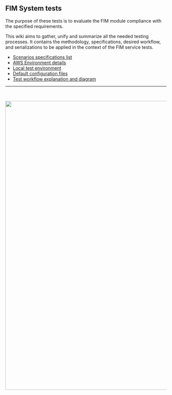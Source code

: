 ## FIM System tests
The purpose of these tests is to evaluate the FIM module compliance with the specified requirements.

This wiki aims to gather, unify and summarize all the needed testing processes. It contains the methodology, specifications, desired workflow, and serializations to be applied in the context of the FIM service tests.


 * [Scenarios specifications list](https://github.com/wazuh/wazuh-qa/wiki/FIM-System-tests:-Scenarios-list)
 * [AWS Environment details](https://github.com/wazuh/wazuh-qa/wiki/FIM-System-tests:-AWS-Environment-details)
 * [Local test environment](https://github.com/wazuh/wazuh-qa/wiki/FIM-System-tests:-Steps-to-set-the-test-environment)
 * [Default configuration files](https://github.com/wazuh/wazuh-qa/wiki/FIM-System-tests:-Default-ossec.conf-files)
 * [Test workflow explanation and diagram](https://github.com/wazuh/wazuh-qa/wiki/FIM-System-tests:-Test-workflow-explanation-and-diagram)
___
<br>

<a target="_blank" href="https://i.imgur.com/Sl2kAzB.png"><img src="https://i.imgur.com/g1xGprY.png" width="900"></a>